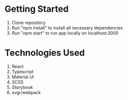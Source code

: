 # Getting Started

1. Clone repository
2. Run "npm install" to install all necessary dependencies
3. Run "npm start" to run app locally on localhost:3000


# Technologies Used

1. React
2. Typescript
3. Material UI
4. SCSS
5. Storybook
6. svgr/webpack
